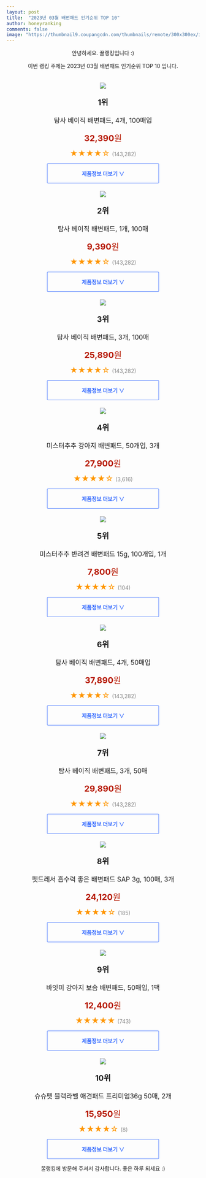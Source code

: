 ```yaml
---
layout: post
title:  "2023년 03월 배변패드 인기순위 TOP 10"
author: honeyranking
comments: false
image: "https://thumbnail9.coupangcdn.com/thumbnails/remote/300x300ex/image/retail/images/12782336638779186-a82f9dd9-2de6-4842-80b7-6e58846861f4.png"
---
```

<p style="text-align: center;">안녕하세요. 꿀랭킹입니다 :)</p>
<p style="text-align: center;">이번 랭킹 주제는 2023년 03월 배변패드 인기순위 TOP 10 입니다.</p><center><img src="https://thumbnail9.coupangcdn.com/thumbnails/remote/300x300ex/image/retail/images/12782336638779186-a82f9dd9-2de6-4842-80b7-6e58846861f4.png" style="margin-top:20px" /></center><p style="text-align: center; font-size: 20px"><b>1위</b></p><p style="text-align: center; font-size: 17px">탐사 베이직 배변패드, 4개, 100매입</p><p style="text-align: center;"><span style="color: #b61800; font-size: 22px;"><b>32,390</b>원</span></p><p style="text-align: center;"><span style="color: #ff9600; font-size: 20px;">★★★★☆ </span><span style="color: #878787;">(143,282)</span></p><center><a href="https://link.coupang.com/a/SvhKb"><div style="font-size: 14px; display: inline-block; padding: 15px 90px; color: #346aff; border-radius: 2px; border: 1px solid #346aff; cursor: pointer;"><b>제품정보 더보기 &or;</b></div></a></center><center><img src="https://thumbnail8.coupangcdn.com/thumbnails/remote/300x300ex/image/retail/images/14478748295543162-edadf9bd-a5db-4e2a-8e00-578903983b5d.jpg" style="margin-top:20px" /></center><p style="text-align: center; font-size: 20px"><b>2위</b></p><p style="text-align: center; font-size: 17px">탐사 베이직 배변패드, 1개, 100매</p><p style="text-align: center;"><span style="color: #b61800; font-size: 22px;"><b>9,390</b>원</span></p><p style="text-align: center;"><span style="color: #ff9600; font-size: 20px;">★★★★☆ </span><span style="color: #878787;">(143,282)</span></p><center><a href="https://link.coupang.com/a/SvhKc"><div style="font-size: 14px; display: inline-block; padding: 15px 90px; color: #346aff; border-radius: 2px; border: 1px solid #346aff; cursor: pointer;"><b>제품정보 더보기 &or;</b></div></a></center><center><img src="https://thumbnail8.coupangcdn.com/thumbnails/remote/300x300ex/image/retail/images/8069876629651003-00a9c902-b8b8-4c79-a833-a7727ad331f9.jpg" style="margin-top:20px" /></center><p style="text-align: center; font-size: 20px"><b>3위</b></p><p style="text-align: center; font-size: 17px">탐사 베이직 배변패드, 3개, 100매</p><p style="text-align: center;"><span style="color: #b61800; font-size: 22px;"><b>25,890</b>원</span></p><p style="text-align: center;"><span style="color: #ff9600; font-size: 20px;">★★★★☆ </span><span style="color: #878787;">(143,282)</span></p><center><a href="https://link.coupang.com/a/SvhKe"><div style="font-size: 14px; display: inline-block; padding: 15px 90px; color: #346aff; border-radius: 2px; border: 1px solid #346aff; cursor: pointer;"><b>제품정보 더보기 &or;</b></div></a></center><center><img src="https://thumbnail6.coupangcdn.com/thumbnails/remote/300x300ex/image/retail/images/3594372492839813-016f0367-cf5f-4788-b046-1d49b6ba1c7a.jpg" style="margin-top:20px" /></center><p style="text-align: center; font-size: 20px"><b>4위</b></p><p style="text-align: center; font-size: 17px">미스터추추 강아지 배변패드, 50개입, 3개</p><p style="text-align: center;"><span style="color: #b61800; font-size: 22px;"><b>27,900</b>원</span></p><p style="text-align: center;"><span style="color: #ff9600; font-size: 20px;">★★★★☆ </span><span style="color: #878787;">(3,616)</span></p><center><a href="https://link.coupang.com/a/SvhKg"><div style="font-size: 14px; display: inline-block; padding: 15px 90px; color: #346aff; border-radius: 2px; border: 1px solid #346aff; cursor: pointer;"><b>제품정보 더보기 &or;</b></div></a></center><center><img src="https://thumbnail7.coupangcdn.com/thumbnails/remote/300x300ex/image/retail/images/2023/01/26/16/5/8cfe13b0-c3b1-4609-929c-b451b70011b2.jpg" style="margin-top:20px" /></center><p style="text-align: center; font-size: 20px"><b>5위</b></p><p style="text-align: center; font-size: 17px">미스터추추 반려견 배변패드 15g, 100개입, 1개</p><p style="text-align: center;"><span style="color: #b61800; font-size: 22px;"><b>7,800</b>원</span></p><p style="text-align: center;"><span style="color: #ff9600; font-size: 20px;">★★★★☆ </span><span style="color: #878787;">(104)</span></p><center><a href="https://link.coupang.com/a/SvhKh"><div style="font-size: 14px; display: inline-block; padding: 15px 90px; color: #346aff; border-radius: 2px; border: 1px solid #346aff; cursor: pointer;"><b>제품정보 더보기 &or;</b></div></a></center><center><img src="https://thumbnail9.coupangcdn.com/thumbnails/remote/300x300ex/image/retail/images/13825707468775442-6c951987-d962-4c5c-8916-d07cfb6475e1.png" style="margin-top:20px" /></center><p style="text-align: center; font-size: 20px"><b>6위</b></p><p style="text-align: center; font-size: 17px">탐사 베이직 배변패드, 4개, 50매입</p><p style="text-align: center;"><span style="color: #b61800; font-size: 22px;"><b>37,890</b>원</span></p><p style="text-align: center;"><span style="color: #ff9600; font-size: 20px;">★★★★☆ </span><span style="color: #878787;">(143,282)</span></p><center><a href="https://link.coupang.com/a/SvhKj"><div style="font-size: 14px; display: inline-block; padding: 15px 90px; color: #346aff; border-radius: 2px; border: 1px solid #346aff; cursor: pointer;"><b>제품정보 더보기 &or;</b></div></a></center><center><img src="https://thumbnail10.coupangcdn.com/thumbnails/remote/300x300ex/image/retail/images/17300235612602957-67260c24-7005-42d6-998c-b1c741f29f4b.jpg" style="margin-top:20px" /></center><p style="text-align: center; font-size: 20px"><b>7위</b></p><p style="text-align: center; font-size: 17px">탐사 베이직 배변패드, 3개, 50매</p><p style="text-align: center;"><span style="color: #b61800; font-size: 22px;"><b>29,890</b>원</span></p><p style="text-align: center;"><span style="color: #ff9600; font-size: 20px;">★★★★☆ </span><span style="color: #878787;">(143,282)</span></p><center><a href="https://link.coupang.com/a/SvhKm"><div style="font-size: 14px; display: inline-block; padding: 15px 90px; color: #346aff; border-radius: 2px; border: 1px solid #346aff; cursor: pointer;"><b>제품정보 더보기 &or;</b></div></a></center><center><img src="https://thumbnail9.coupangcdn.com/thumbnails/remote/300x300ex/image/retail/images/842292068331213-b4490cf2-b2dd-4c07-8628-e6e5a9aa7e3c.jpg" style="margin-top:20px" /></center><p style="text-align: center; font-size: 20px"><b>8위</b></p><p style="text-align: center; font-size: 17px">펫드레서 흡수력 좋은 배변패드 SAP 3g, 100매, 3개</p><p style="text-align: center;"><span style="color: #b61800; font-size: 22px;"><b>24,120</b>원</span></p><p style="text-align: center;"><span style="color: #ff9600; font-size: 20px;">★★★★☆ </span><span style="color: #878787;">(185)</span></p><center><a href="https://link.coupang.com/a/SvhKq"><div style="font-size: 14px; display: inline-block; padding: 15px 90px; color: #346aff; border-radius: 2px; border: 1px solid #346aff; cursor: pointer;"><b>제품정보 더보기 &or;</b></div></a></center><center><img src="https://thumbnail8.coupangcdn.com/thumbnails/remote/300x300ex/image/rs_quotation_api/hslxhzwq/8bbdf60661c545438f4358161f790669.jpg" style="margin-top:20px" /></center><p style="text-align: center; font-size: 20px"><b>9위</b></p><p style="text-align: center; font-size: 17px">바잇미 강아지 보솜 배변패드, 50매입, 1팩</p><p style="text-align: center;"><span style="color: #b61800; font-size: 22px;"><b>12,400</b>원</span></p><p style="text-align: center;"><span style="color: #ff9600; font-size: 20px;">★★★★★ </span><span style="color: #878787;">(743)</span></p><center><a href="https://link.coupang.com/a/SvhKt"><div style="font-size: 14px; display: inline-block; padding: 15px 90px; color: #346aff; border-radius: 2px; border: 1px solid #346aff; cursor: pointer;"><b>제품정보 더보기 &or;</b></div></a></center><center><img src="https://thumbnail9.coupangcdn.com/thumbnails/remote/300x300ex/image/vendor_inventory/d78d/5c80eea6f6d50b986a8cd7cf9e57e3d6078d5285cfaeebc461eae0d03dd0.jpg" style="margin-top:20px" /></center><p style="text-align: center; font-size: 20px"><b>10위</b></p><p style="text-align: center; font-size: 17px">슈슈펫 블랙라벨 애견패드 프리미엄36g 50매, 2개</p><p style="text-align: center;"><span style="color: #b61800; font-size: 22px;"><b>15,950</b>원</span></p><p style="text-align: center;"><span style="color: #ff9600; font-size: 20px;">★★★★☆ </span><span style="color: #878787;">(8)</span></p><center><a href="https://link.coupang.com/a/SvhKx"><div style="font-size: 14px; display: inline-block; padding: 15px 90px; color: #346aff; border-radius: 2px; border: 1px solid #346aff; cursor: pointer;"><b>제품정보 더보기 &or;</b></div></a></center><p style="text-align: center;">꿀랭킹에 방문해 주셔서 감사합니다. 좋은 하루 되세요 :)</p>